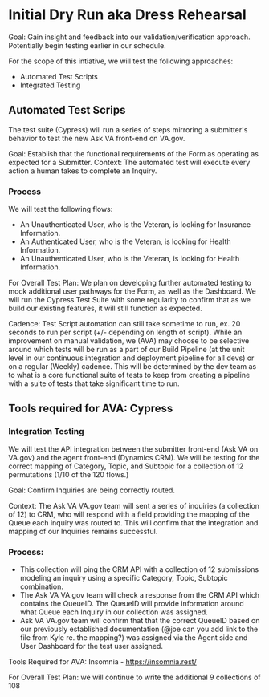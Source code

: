 # Initial Dry Run aka Dress Rehearsal

Goal: Gain insight and feedback into our validation/verification approach. Potentially begin testing earlier in our schedule. 

For the scope of this intiative, we will test the following approaches:
- Automated Test Scripts
- Integrated Testing

## Automated Test Scrips 

The test suite (Cypress) will run a series of steps mirroring a submitter's behavior to test the new Ask VA front-end on VA.gov.

Goal: Establish that the functional requirements of the Form as operating as expected for a Submitter. 
Context: The automated test will execute every action a human takes to complete an Inquiry. 
  
### Process

We will test the following flows:
- An Unauthenticated User, who is the Veteran, is looking for Insurance Information.
- An Authenticated User, who is the Veteran, is looking for Health Information.
- An Unauthenticated User, who is the Veteran, is looking for Health Information. 

For Overall Test Plan: We plan on developing further automated testing to mock additional user pathways for the Form, as well as the Dashboard. We will run the Cypress Test Suite with some regularity to confirm that as we build our existing features, it will still function as expected. 
  
Cadence: Test Script automation can still take sometime to run,  ex. 20 seconds to run per script (+/- depending on length of script). While an improvement on manual validation, we (AVA) may choose to be selective around which tests will be run as a part of our Build Pipeline (at the unit level in our continuous integration and deployment pipeline for all devs) or on a regular (Weekly) cadence. This will be determined by the dev team as to what is a core functional suite of tests to keep from creating a pipeline with a suite of tests that take significant time to run. 

## Tools required for AVA: Cypress

### Integration Testing

We will test the API integration between the submitter front-end (Ask VA on VA.gov) and the agent front-end (Dynamics CRM). We will be testing for the correct mapping of Category, Topic, and Subtopic for a collection of 12 permutations (1/10 of the 120 flows.) 

Goal: Confirm Inquiries are being correctly routed. 

Context: The Ask VA VA.gov team will sent a series of inquiries (a collection of 12) to CRM, who will respond with a field providing the mapping of the Queue each inquiry was routed to. This will confirm that the integration and mapping of our Inquiries remains successful. 
  
### Process: 

  - This collection will ping the CRM API with a collection of 12 submissions modeling an inquiry using a specific Category, Topic, Subtopic combination.
  - The Ask VA VA.gov team will check a response from the CRM API which contains the QueueID. The QueueID will provide information around what Queue each Inquiry in our collection was assigned.  
  - Ask VA VA.gov team will confirm that that the correct QueueID based on our previously established documentation (@joe can you add link to the file from Kyle re. the mapping?) was assigned via the Agent side and User Dashboard for the test user assigned.
  
Tools Required for AVA: Insomnia - https://insomnia.rest/

For Overall Test Plan: we will continue to write the additional 9 collections of 108 
